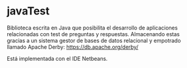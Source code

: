 javaTest
===========

Biblioteca escrita en Java que posibilita el desarrollo de aplicaciones 
relacionadas con test de preguntas y respuestas. Almacenando estas gracias 
a un sistema gestor de bases de datos relacional y empotrado llamado 
Apache Derby: https://db.apache.org/derby/

Está implementada con el IDE Netbeans.